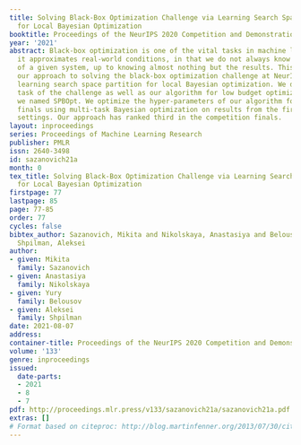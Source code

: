 ```yaml
---
title: Solving Black-Box Optimization Challenge via Learning Search Space Partition
  for Local Bayesian Optimization
booktitle: Proceedings of the NeurIPS 2020 Competition and Demonstration Track
year: '2021'
abstract: Black-box optimization is one of the vital tasks in machine learning, since
  it approximates real-world conditions, in that we do not always know all the properties
  of a given system, up to knowing almost nothing but the results. This paper describes
  our approach to solving the black-box optimization challenge at NeurIPS 2020 through
  learning search space partition for local Bayesian optimization. We describe the
  task of the challenge as well as our algorithm for low budget optimization that
  we named SPBOpt. We optimize the hyper-parameters of our algorithm for the competition
  finals using multi-task Bayesian optimization on results from the first two evaluation
  settings. Our approach has ranked third in the competition finals.
layout: inproceedings
series: Proceedings of Machine Learning Research
publisher: PMLR
issn: 2640-3498
id: sazanovich21a
month: 0
tex_title: Solving Black-Box Optimization Challenge via Learning Search Space Partition
  for Local Bayesian Optimization
firstpage: 77
lastpage: 85
page: 77-85
order: 77
cycles: false
bibtex_author: Sazanovich, Mikita and Nikolskaya, Anastasiya and Belousov, Yury and
  Shpilman, Aleksei
author:
- given: Mikita
  family: Sazanovich
- given: Anastasiya
  family: Nikolskaya
- given: Yury
  family: Belousov
- given: Aleksei
  family: Shpilman
date: 2021-08-07
address:
container-title: Proceedings of the NeurIPS 2020 Competition and Demonstration Track
volume: '133'
genre: inproceedings
issued:
  date-parts:
  - 2021
  - 8
  - 7
pdf: http://proceedings.mlr.press/v133/sazanovich21a/sazanovich21a.pdf
extras: []
# Format based on citeproc: http://blog.martinfenner.org/2013/07/30/citeproc-yaml-for-bibliographies/
---
```

